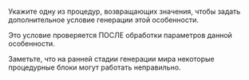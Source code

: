 Укажите одну из процедур, возвращающих значения, чтобы задать дополнительное условие генерации этой особенности.

Это условие проверяется ПОСЛЕ обработки параметров данной особенности.

Заметьте, что на ранней стадии генерации мира некоторые процедурные блоки могут работать неправильно.